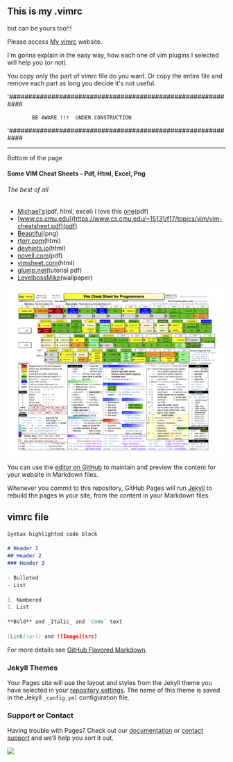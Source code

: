## This is my .vimrc 
but can be yours too!!!

Please access [My vimrc](https://duarch.github.io/myvimirc/) website.

I'm gonna explain in the easy way, how each one of vim plugins I selected will help you (or not).

You copy only the part of vimrc file do you want. Or copy the entire file and remove each part as long you decide it's not useful. 

'############################################################

            BE AWARE !!!  UNDER CONSTRUCTION
            
'############################################################

_____________________________________________________________
Bottom of the page

#### Some VIM Cheat Sheets - Pdf, Html, Excel, Png

###### The best of all 
 - [Michael's](http://michael.peopleofhonoronly.com/vim/)(pdf, html, excel)
            I love this [one](http://michael.peopleofhonoronly.com/vim/vim_cheat_sheet_for_programmers_print.pdf)(pdf)
 - [www.cs.cmu.edu](https://www.cs.cmu.edu/~15131/f17/topics/vim/vim-cheatsheet.pdf)(pdf)          
 - [Beautiful](http://i.imgur.com/YLInLlY.png)(png)
 - [rtorr.com](https://vim.rtorr.com/)(html)
 - [devhints.io](https://devhints.io/vim)(html)
 - [novell.com](https://www.novell.com/coolsolutions/img/15899-vimqrc.pdf)(pdf)
 - [vimsheet.com](https://vimsheet.com/)(html)
 - [glump.net](https://www.glump.net/_media/howto/desktop/vim-graphical-cheat-sheet-and-tutorial/vi-vim-cheat-sheet-and-tutorial.pdf)(tutorial pdf)
 - [LevelbossMike](https://github.com/LevelbossMike/vim_shortcut_wallpaper)(wallpaper)
 
![Michael's](all.png)




You can use the [editor on GitHub](https://github.com/duarch/myvimirc/edit/master/README.md) to maintain and preview the content for your website in Markdown files.

Whenever you commit to this repository, GitHub Pages will run [Jekyll](https://jekyllrb.com/) to rebuild the pages in your site, from the content in your Markdown files.

## vimrc file 
```markdown
Syntax highlighted code block

# Header 1
## Header 2
### Header 3

- Bulleted
- List

1. Numbered
2. List

**Bold** and _Italic_ and `Code` text

[Link](url) and ![Image](src)
```

For more details see [GitHub Flavored Markdown](https://guides.github.com/features/mastering-markdown/).

### Jekyll Themes

Your Pages site will use the layout and styles from the Jekyll theme you have selected in your [repository settings](https://github.com/duarch/myvimirc/settings). The name of this theme is saved in the Jekyll `_config.yml` configuration file.

### Support or Contact

Having trouble with Pages? Check out our [documentation](https://help.github.com/categories/github-pages-basics/) or [contact support](https://github.com/contact) and we’ll help you sort it out.


<img src='https://avataaars.io/?avatarStyle=Transparent&topType=ShortHairShortFlat&accessoriesType=Blank&hairColor=Black&facialHairType=Blank&clotheType=Hoodie&clotheColor=Blue03&eyeType=Default&eyebrowType=UpDown&mouthType=Default&skinColor=Light'
/>
